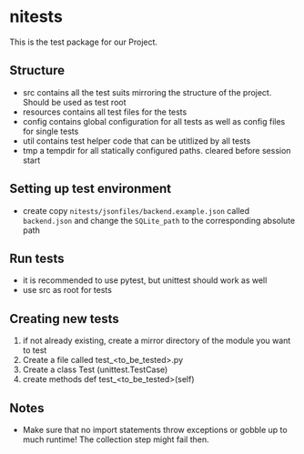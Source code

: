 # nitests

This is the test package for our Project.

## Structure

- src contains all the test suits mirroring the structure of the project. Should be used as test root
- resources contains all test files for the tests
- config contains global configuration for all tests as well as config files for single tests
- util contains test helper code that can be utitlized by all tests
- tmp a tempdir for all statically configured paths. cleared before session start

## Setting up test environment

- create copy `nitests/jsonfiles/backend.example.json` called `backend.json` and change the `SQLite_path` to the
  corresponding absolute path

## Run tests

- it is recommended to use pytest, but unittest should work as well
- use src as root for tests

## Creating new tests

1. if not already existing, create a mirror directory of the module you want to test
2. Create a file called test_<to_be_tested>.py
3. Create a class Test<ToBeTested> (unittest.TestCase)
4. create methods def test_<to_be_tested>(self)

## Notes

- Make sure that no import statements throw exceptions or gobble up to much runtime! The collection step might fail
  then.
